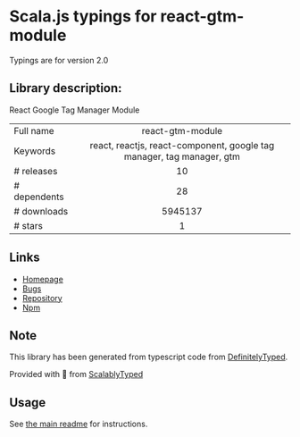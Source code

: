 
# Scala.js typings for react-gtm-module

Typings are for version 2.0

## Library description:
React Google Tag Manager Module

|                    |                 |
| ------------------ | :-------------: |
| Full name          | react-gtm-module |
| Keywords           | react, reactjs, react-component, google tag manager, tag manager, gtm |
| # releases         | 10 |
| # dependents       | 28 |
| # downloads        | 5945137 |
| # stars            | 1 |

## Links
- [Homepage](https://github.com/alinemorelli/react-gtm#readme)
- [Bugs](https://github.com/alinemorelli/react-gtm/issues)
- [Repository](https://github.com/alinemorelli/react-gtm)
- [Npm](https://www.npmjs.com/package/react-gtm-module)
    


## Note
This library has been generated from typescript code from [DefinitelyTyped](https://definitelytyped.org).

Provided with :purple_heart: from [ScalablyTyped](https://github.com/oyvindberg/ScalablyTyped)

## Usage
See [the main readme](../../readme.md) for instructions.


